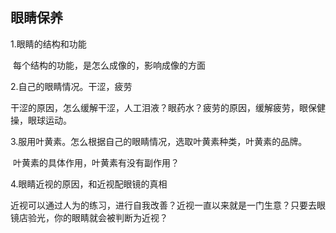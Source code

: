 ## 眼睛保养

1.眼睛的结构和功能

​	每个结构的功能，是怎么成像的，影响成像的方面

2.自己的眼睛情况。干涩，疲劳

​	干涩的原因，怎么缓解干涩，人工泪液？眼药水？疲劳的原因，缓解疲劳，眼保健操，眼球运动。

3.服用叶黄素。怎么根据自己的眼睛情况，选取叶黄素种类，叶黄素的品牌。

​	叶黄素的具体作用，叶黄素有没有副作用？

4.眼睛近视的原因，和近视配眼镜的真相

​	近视可以通过人为的练习，进行自我改善？近视一直以来就是一门生意？只要去眼镜店验光，你的眼睛就会被判断为近视？

